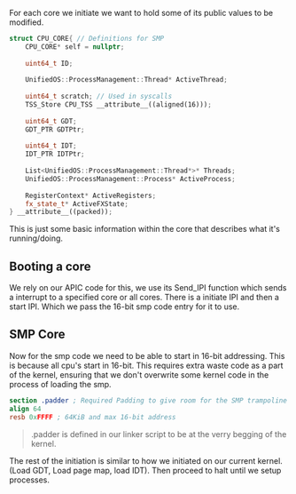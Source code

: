 For each core we initiate we want to hold some of its public values to be modified.
```CPP
struct CPU_CORE{ // Definitions for SMP
	CPU_CORE* self = nullptr;
	
	uint64_t ID;
	
	UnifiedOS::ProcessManagement::Thread* ActiveThread;
	
	uint64_t scratch; // Used in syscalls
	TSS_Store CPU_TSS __attribute__((aligned(16)));
	
	uint64_t GDT;
	GDT_PTR GDTPtr;
	
	uint64_t IDT;
	IDT_PTR IDTPtr;
	
	List<UnifiedOS::ProcessManagement::Thread*>* Threads;
	UnifiedOS::ProcessManagement::Process* ActiveProcess;
	
	RegisterContext* ActiveRegisters;
	fx_state_t* ActiveFXState;
} __attribute__((packed));
```

This is just some basic information within the core that describes what it's running/doing.

## Booting a core
We rely on our APIC code for this, we use its Send_IPI function which sends a interrupt to a specified core or all cores. There is a initiate IPI and then a start IPI. Which we pass the 16-bit smp code entry for it to use.

## SMP Core
Now for the smp code we need to be able to start in 16-bit addressing. This is because all cpu's start in 16-bit. This requires extra waste code as a part of the kernel, ensuring that we don't overwrite some kernel code in the process of loading the smp.
```NASM
section .padder ; Required Padding to give room for the SMP trampoline space to go
align 64
resb 0xFFFF ; 64KiB and max 16-bit address
```
> .padder is defined in our linker script to be at the verry begging of the kernel.

The rest of the initiation is similar to how we initiated on our current kernel. (Load GDT, Load page map, load IDT). Then proceed to halt until we setup processes.
